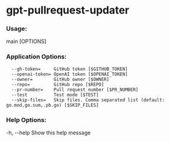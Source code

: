 # gpt-pullrequest-updater

### Usage:
  main [OPTIONS]

### Application Options:
      --gh-token=     GitHub token [$GITHUB_TOKEN]
      --openai-token= OpenAI token [$OPENAI_TOKEN]
      --owner=        GitHub owner [$OWNER]
      --repo=         GitHub repo [$REPO]
      --pr-number=    Pull request number [$PR_NUMBER]
      --test          Test mode [$TEST]
      --skip-files=   Skip files. Comma separated list (default: go.mod,go.sum,.pb.go) [$SKIP_FILES]

### Help Options:
  -h, --help          Show this help message
